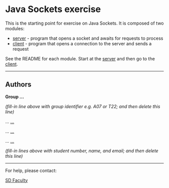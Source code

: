 # Java Sockets exercise

This is the starting point for exercise on Java Sockets.
It is composed of two modules:
- [server](server/) - program that opens a socket and awaits for requests to process
- [client](client/) - program that opens a connection to the server and sends a request

See the README for each module.
Start at the [server](server/README.md) and then go to the [client](client/README.md).

----


## Authors

**Group ...**

*(fill-in line above with group identifier e.g. A07 or T22; and then delete this line)*

... [...](mailto:...@tecnico.ulisboa.pt)

... [...](mailto:...@tecnico.ulisboa.pt)

... [...](mailto:...@tecnico.ulisboa.pt)

*(fill-in lines above with student number, name, and email; and then delete this line)*


----

For help, please contact:

[SD Faculty](mailto:leic-sod@disciplinas.tecnico.ulisboa.pt)
